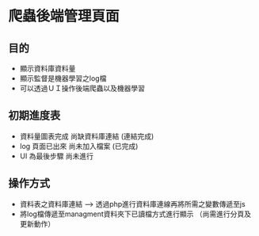 # 爬蟲後端管理頁面

## 目的
* 顯示資料庫資料量
* 顯示監督是機器學習之log檔 
* 可以透過ＵＩ操作後端爬蟲以及機器學習

## 初期進度表
* 資料量圖表完成 尚缺資料庫連結 (連結完成)
* log 頁面已出來 尚未加入檔案 (已完成)
* UI 為最後步驟 尚未進行
## 操作方式
* 資料表之資料庫連結 --> 透過php進行資料庫連線再將所需之變數傳遞至js
* 將log檔傳遞至managment資料夾下已讀檔方式進行顯示 （尚需進行分頁及更新動作）